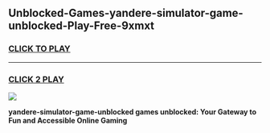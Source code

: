 
## Unblocked-Games-yandere-simulator-game-unblocked-Play-Free-9xmxt
<h3>
<a href="https://premium76.site?title=yandere-simulator-game-unblocked&ref=24M">CLICK TO PLAY</a></h3>
<hr>

<h3>
<a href="https://premium76.site?title=yandere-simulator-game-unblocked&ref=24M">CLICK 2 PLAY</a>
  
</h3>

<a href="https://premium76.site?title=yandere-simulator-game-unblocked&ref=24M"><img src="https://clearcache.store/games.png"></a>


**yandere-simulator-game-unblocked games unblocked: Your Gateway to Fun and Accessible Online Gaming**

